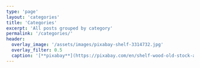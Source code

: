 ```yaml
---
type: 'page'
layout: 'categories'
title: 'Categories'
excerpt: 'All posts grouped by category'
permalink: '/categories/'
header:
  overlay_image: '/assets/images/pixabay-shelf-3314732.jpg'
  overlay_filter: 0.5
  caption: '[**pixabay**](https://pixabay.com/en/shelf-wood-old-stock-archive-3314732/)'
---
```

